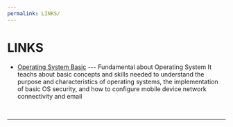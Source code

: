 ```yaml
---
permalink: LINKS/
---
```

# LINKS

* [Operating System Basic](https://skillsforall.com/course/operating-systems-basics?courseLang=en-US) --- 
Fundamental about Operating System
It teachs about basic concepts and skills needed to understand the purpose and characteristics of operating systems, the implementation of basic OS security, and how to configure mobile device network connectivity and email
<br>
<hr>
